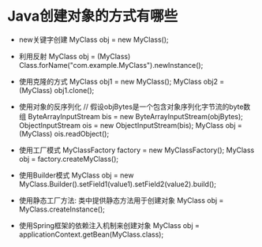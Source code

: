 # Java创建对象的方式有哪些
  - new关键字创建
    MyClass obj = new MyClass();

  - 利用反射
    MyClass obj = (MyClass) Class.forName("com.example.MyClass").newInstance();

  - 使用克隆的方式
    MyClass obj1 = new MyClass();
    MyClass obj2 = (MyClass) obj1.clone();

  - 使用对象的反序列化
    // 假设objBytes是一个包含对象序列化字节流的byte数组
    ByteArrayInputStream bis = new ByteArrayInputStream(objBytes);
    ObjectInputStream ois = new ObjectInputStream(bis);
    MyClass obj = (MyClass) ois.readObject();

  - 使用工厂模式
    MyClassFactory factory = new MyClassFactory();
    MyClass obj = factory.createMyClass();

  - 使用Builder模式
    MyClass obj = new MyClass.Builder().setField1(value1).setField2(value2).build();

  - 使用静态工厂方法: 类中提供静态方法用于创建对象
    MyClass obj = MyClass.createInstance();

  - 使用Spring框架的依赖注入机制来创建对象
    MyClass obj = applicationContext.getBean(MyClass.class);